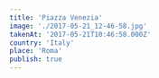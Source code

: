 ```yaml
---
title: 'Piazza Venezia'
image: './2017-05-21_12-46-58.jpg'
takenAt: '2017-05-21T10:46:58.000Z'
country: 'Italy'
place: 'Roma'
publish: true
---
```

